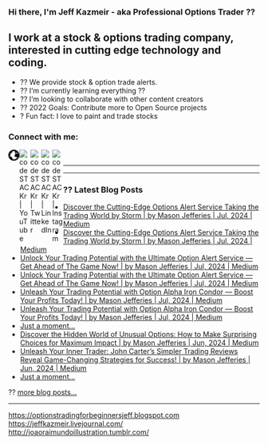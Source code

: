 

<!--
**jeffkazmeir/jeffkazmeir** is a ✨ _special_ ✨ repository because its `README.md` (this file) appears on your GitHub profile.

Here are some ideas to get you started:

- 🔭 I’m currently working on ...
- 🌱 I’m currently learning ...
- 👯 I’m looking to collaborate on ...
- 🤔 I’m looking for help with ...
- 💬 Ask me about ...
- 📫 How to reach me: ...
- 😄 Pronouns: ...
- ⚡ Fun fact: ...
-->
### Hi there, I'm Jeff Kazmeir - aka Professional Options Trader ??
## I work at a stock & options trading company, interested in cutting edge technology and coding.

- ?? We provide stock & option trade alerts.
- ?? I’m currently learning everything ??
- ?? I’m looking to collaborate with other content creators
- ?? 2022 Goals: Contribute more to Open Source projects
- ? Fun fact: I love to paint and trade stocks


### Connect with me:

[<img align="left" alt="codeSTACKr.com" width="22px" src="https://raw.githubusercontent.com/iconic/open-iconic/master/svg/globe.svg" />][website]
[<img align="left" alt="codeSTACKr | YouTube" width="22px" src="https://cdn.jsdelivr.net/npm/simple-icons@v3/icons/youtube.svg" />][youtube]
[<img align="left" alt="codeSTACKr | Twitter" width="22px" src="https://cdn.jsdelivr.net/npm/simple-icons@v3/icons/twitter.svg" />][twitter]
[<img align="left" alt="codeSTACKr | LinkedIn" width="22px" src="https://cdn.jsdelivr.net/npm/simple-icons@v3/icons/linkedin.svg" />][linkedin]
[<img align="left" alt="codeSTACKr | Instagram" width="22px" src="https://cdn.jsdelivr.net/npm/simple-icons@v3/icons/instagram.svg" />][instagram]

<br />

---

---

### ?? Latest Blog Posts

<!-- BLOG-POST-LIST:START -->
- [Discover the Cutting-Edge Options Alert Service Taking the Trading World by Storm | by Mason Jefferies | Jul, 2024 | Medium](https://tradingoptionsforbeginners.medium.com/discover-the-cutting-edge-options-alert-service-taking-the-trading-world-by-storm-c8a56eb428b5?source=ifttt--------------3)
- [Discover the Cutting-Edge Options Alert Service Taking the Trading World by Storm | by Mason Jefferies | Jul, 2024 | Medium](https://tradingoptionsforbeginners.medium.com/discover-the-cutting-edge-options-alert-service-taking-the-trading-world-by-storm-3453250e79c9?source=ifttt--------------3)
- [Unlock Your Trading Potential with the Ultimate Option Alert Service — Get Ahead of The Game Now! | by Mason Jefferies | Jul, 2024 | Medium](https://tradingoptionsforbeginners.medium.com/unlock-your-trading-potential-with-the-ultimate-option-alert-service-get-ahead-of-the-game-now-99c338daf52c?source=ifttt--------------3)
- [Unlock Your Trading Potential with the Ultimate Option Alert Service — Get Ahead of The Game Now! | by Mason Jefferies | Jul, 2024 | Medium](https://tradingoptionsforbeginners.medium.com/unlock-your-trading-potential-with-the-ultimate-option-alert-service-get-ahead-of-the-game-now-2d981e8edc4c?source=ifttt--------------3)
- [Unleash Your Trading Potential with Option Alpha Iron Condor — Boost Your Profits Today! | by Mason Jefferies | Jul, 2024 | Medium](https://tradingoptionsforbeginners.medium.com/unleash-your-trading-potential-with-option-alpha-iron-condor-boost-your-profits-today-820bc49e7a60?source=ifttt--------------3)
- [Unleash Your Trading Potential with Option Alpha Iron Condor — Boost Your Profits Today! | by Mason Jefferies | Jul, 2024 | Medium](https://tradingoptionsforbeginners.medium.com/unleash-your-trading-potential-with-option-alpha-iron-condor-boost-your-profits-today-41dbfdc4e80b?source=ifttt--------------3)
- [Just a moment...](https://medium.com/@tradingoptionsforbeginners/unlock-the-secrets-of-forex-trading-a-comprehensive-review-of-the-basics-explained-in-simple-terms-5e5270e333bb?source=ifttt--------------3)
- [Discover the Hidden World of Unusual Options: How to Make Surprising Choices for Maximum Impact | by Mason Jefferies | Jun, 2024 | Medium](https://tradingoptionsforbeginners.medium.com/discover-the-hidden-world-of-unusual-options-how-to-make-surprising-choices-for-maximum-impact-5d2d80f9324b?source=ifttt--------------3)
- [Unleash Your Inner Trader: John Carter’s Simpler Trading Reviews Reveal Game-Changing Strategies for Success! | by Mason Jefferies | Jun, 2024 | Medium](https://tradingoptionsforbeginners.medium.com/unleash-your-inner-trader-john-carters-simpler-trading-reviews-reveal-game-changing-strategies-c5c9159dde32?source=ifttt--------------3)
- [Just a moment...](https://medium.com/@tradingoptionsforbeginners/discover-the-ultimate-game-changing-strategy-unveiling-the-best-auto-trade-option-advisory-d96d86723863?source=ifttt--------------3)
<!-- BLOG-POST-LIST:END -->

?? [more blog posts...](https://theministerofcapitalism.com/blog/)

---


[website]: https://kingtradingsystems.com/blog/
[twitter]: https://twitter.com/optionstradejef
[youtube]: https://www.youtube.com/channel/UCEo82TuA0YdbXyO2oPecIHQ
[instagram]: https://tradingoptionsforbeginners.medium.com
[linkedin]: https://ca.linkedin.com/in/theministerofcapitalism
 https://optionstradingforbeginnersjeff.blogspot.com
 https://jeffkazmeir.livejournal.com/
 http://joaoraimundoillustration.tumblr.com/



